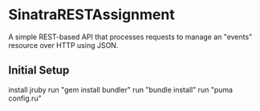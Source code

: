 SinatraRESTAssignment
=====================

A simple REST-based API that processes requests to manage an "events" resource over HTTP using JSON.

Initial Setup
-------------

install jruby
run "gem install bundler"
run "bundle install"
run "puma config.ru"
